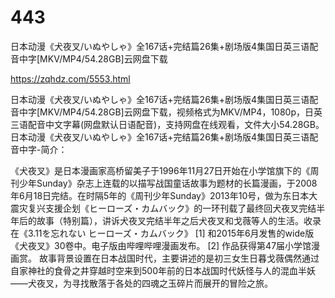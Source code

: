 # 443
日本动漫《犬夜叉/いぬやしゃ》全167话+完结篇26集+剧场版4集国日英三语配音中字[MKV/MP4/54.28GB]云网盘下载

https://zqhdz.com/5553.html

日本动漫《犬夜叉/いぬやしゃ》全167话+完结篇26集+剧场版4集国日英三语配音中字[MKV/MP4/54.28GB]云网盘下载，视频格式为MKV/MP4，1080p，日英三语配音中文字幕(网盘默认日语配音)，支持网盘在线观看，文件大小54.28GB。
日本动漫《犬夜叉/いぬやしゃ》全167话+完结篇26集+剧场版4集国日英三语配音中字-简介：

《犬夜叉》是日本漫画家高桥留美子于1996年11月27日开始在小学馆旗下的《周刊少年Sunday》杂志上连载的以描写战国童话故事为题材的长篇漫画，于2008年6月18日完结。在时隔5年的《周刊少年Sunday》2013年10号，做为东日本大震灾复兴支援企划《ヒーローズ・カムバック》的一环刊载了最终回犬夜叉完结半年后的故事（特别篇），讲诉犬夜叉完结半年之后犬夜叉和戈薇等人的生活。收录在《3.11を忘れない ヒーローズ・カムバック》 [1]  和2015年6月发售的wide版《犬夜叉》30卷中。电子版由哔哩哔哩漫画发布。 [2]  作品获得第47届小学馆漫画赏。
故事背景设置在日本战国时代，主要讲述的是初三女生日暮戈薇偶然通过自家神社的食骨之井穿越时空来到500年前的日本战国时代妖怪与人的混血半妖——犬夜叉，为寻找散落于各处的四魂之玉碎片而展开的冒险之旅。

